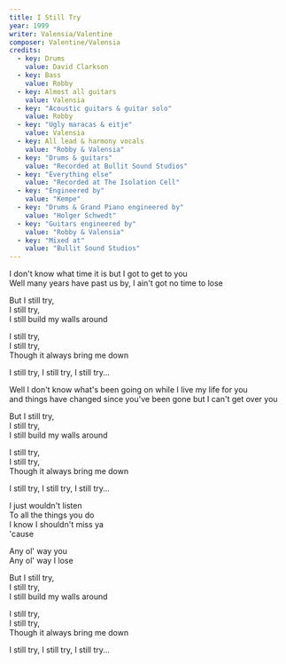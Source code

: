 ```yaml
---
title: I Still Try
year: 1999
writer: Valensia/Valentine
composer: Valentine/Valensia
credits:
  - key: Drums
    value: David Clarkson
  - key: Bass
    value: Robby
  - key: Almost all guitars
    value: Valensia
  - key: "Acoustic guitars & guitar solo"
    value: Robby
  - key: "Ugly maracas & eitje"
    value: Valensia
  - key: All lead & harmony vocals
    value: "Robby & Valensia"
  - key: "Drums & guitars"
    value: "Recorded at Bullit Sound Studios"
  - key: "Everything else"
    value: "Recorded at The Isolation Cell"
  - key: "Engineered by"
    value: "Kempe"
  - key: "Drums & Grand Piano engineered by"
    value: "Holger Schwedt"
  - key: "Guitars engineered by"
    value: "Robby & Valensia"
  - key: "Mixed at"
    value: "Bullit Sound Studios"  
---
```


<p>I don't know what time it is but I got to get to you<br />
Well many years have past us by, I ain't got no time to lose</p>

<p>But I still try,<br />
I still try,<br />
I still build my walls around</p>

<p>I still try,<br />
I still try,<br />
Though it always bring me down</p>

<p>I still try, I still try, I still try...</p>

<p>Well I don't know what's been going on while I live my life for you<br />
and things have changed since you've been gone but I can't get over you</p>

<p>But I still try,<br />
I still try,<br />
I still build my walls around</p>

<p>I still try,<br />
I still try,<br />
Though it always bring me down</p>

<p>I still try, I still try, I still try...</p>

<p>I just wouldn't listen<br />
To all the things you do<br />
I know I shouldn't miss ya<br />
'cause</p>

<p>Any ol' way you<br />
Any ol' way I lose</p>

<p>But I still try,<br />
I still try,<br />
I still build my walls around</p>

<p>I still try,<br />
I still try,<br />
Though it always bring me down</p>

<p>I still try, I still try, I still try...</p>
